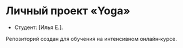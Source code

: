 # Личный проект «Yoga»

* Студент: [Илья Е.].

Репозиторий создан для обучения на интенсивном онлайн‑курсе.
